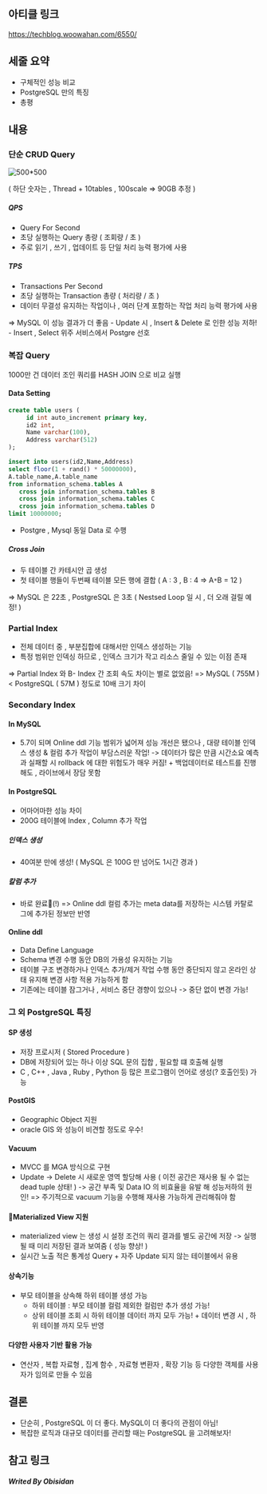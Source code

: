 ## 아티클 링크

https://techblog.woowahan.com/6550/
## 세줄 요약
- 구체적인 성능 비교
- PostgreSQL 만의 특징
- 총평

## 내용

### 단순 CRUD Query

![500*500](https://i.imgur.com/87ib70P.png)

( 하단 숫자는 , Thread + 10tables , 100scale => 90GB 추정 )
##### QPS
- Query For Second
- 초당 실행하는 Query 총량 (  조회량 / 초 )
- 주로 읽기 , 쓰기 , 업데이트 등 단일 처리 능력 평가에 사용
##### TPS
- Transactions Per Second
- 초당 실행하는 Transaction 총량 ( 처리량 / 초 )
- 데이터 무결성 유지하는 작업이나 , 여러 단계 포함하는 작업 처리 능력 평가에 사용

=> MySQL 이 성능 결과가 더 좋음
	- Update 시 ,  Insert & Delete 로 인한 성능 저하!
	- Insert , Select 위주 서비스에서 Postgre 선호

### 복잡 Query

1000만 건 데이터 조인 쿼리를 HASH JOIN 으로 비교 실행

#### Data Setting
```sql
create table users (
     id int auto_increment primary key,
     id2 int, 
     Name varchar(100),
     Address varchar(512)
);

insert into users(id2,Name,Address)
select floor(1 + rand() * 50000000),
A.table_name,A.table_name
from information_schema.tables A
   cross join information_schema.tables B
   cross join information_schema.tables C
   cross join information_schema.tables D
limit 10000000;
```
- Postgre , Mysql 동일 Data 로 수행
##### Cross Join
- 두 테이블 간 카테시안 곱 생성
- 첫 테이블 행들이 두번째 테이블 모든 행에 결합 ( A : 3 , B : 4 => A`*`B = 12 )

=> MySQL 은 22초 , PostgreSQL 은 3초 ( Nestsed Loop 일 시 , 더 오래 걸릴 예정! )

### Partial Index
- 전체 데이터 중 , 부분집합에 대해서만 인덱스 생성하는 기능
- 특정 범위만 인덱싱 하므로 , 인덱스 크기가 작고 리소스 줄일 수 있는 이점 존재

=> Partial Index 와 B- Index 간 조회 속도 차이는 별로 없었음!
=> MySQL ( 755M ) < PostgreSQL ( 57M ) 정도로 10배 크기 차이

### Secondary Index
#### In MySQL
- 5.7이 되며 Online ddl 기능 범위가 넓어져 성능 개선은 됐으나 , 대량 테이블 인덱스 생성 & 컬럼 추가 작업이 부담스러운 작업!
	-> 데이터가 많은 만큼 시간소요 예측 과 실패할 시 rollback 에 대한 위험도가 매우 커짐!
		+ 백업데이터로 테스트를 진행해도 , 라이브에서 장담 못함
#### In PostgreSQL
- 어마어마한 성능 차이
- 200G 테이블에 Index , Column 추가 작업
##### 인덱스 생성
- 40여분 만에 생성! ( MySQL 은 100G 만 넘어도 1시간 경과 )
##### 칼럼 추가
- 바로 완료(!)
=> Online ddl 컬럼 추가는 meta data를 저장하는 시스템 카탈로그에 추가된 정보만 반영
#### Online ddl
- Data Define Language
- Schema 변경 수행 동안 DB의 가용성 유지하는 기능
- 테이블 구조 변경하거나 인덱스 추가/제거 작업 수행 동안 중단되지 않고 온라인 상태 유지해 변경 사항 적용 가능하게 함
- 기존에는 테이블 잠그거나 , 서비스 중단 경향이 있으나 -> 중단 없이 변경 가능!

### 그 외 PostgreSQL 특징
#### SP 생성
- 저장 프로시저 ( Stored Procedure )
- DB에 저장되어 있는 하나 이상 SQL 문의 집합 , 필요할 떄 호출해 실행
- C , C++ , Java , Ruby , Python 등 많은 프로그램이 언어로 생성(? 호출인듯) 가능

#### PostGIS
- Geographic Object 지원
- oracle GIS 와 성능이 비견할 정도로 우수!
#### Vacuum
- MVCC 를 MGA 방식으로 구현
- Update -> Delete 시 새로운 영역 할당해 사용
( 이전 공간은 재사용 될 수 없는 dead tuple 상태! )
-> 공간 부족 및 Data IO 의 비효율을 유발 해 성능저하의 원인!
=> 주기적으로 vacuum 기능을 수행해 재사용 가능하게 관리해줘야 함
#### Materialized View 지원
- materialized view 는 생성 시 설정 조건의 쿼리 결과를 별도 공간에 저장
	-> 실행될 때 미리 저장된 결과 보여줌 ( 성능 향상! )
- 실시간 노출 적은 통계성 Query + 자주 Update 되지 않는 테이블에서 유용
#### 상속기능
- 부모 테이블을 상속해 하위 테이블 생성 가능
	- 하위 테이블 : 부모 테이블 컬럼 제외한 컬럼만 추가 생성 가능!
	- 상위 테이블 조회 시 하위 테이블 데이터 까지 모두 가능! + 데이터 변경 시 , 하위 테이블 까지 모두 반영
#### 다양한 사용자 기반 활용 가능
- 연산자 , 복합 자료형 , 집계 함수 , 자료형 변환자 , 확장 기능 등 다양한 객체를 사용자가 임의로 만들 수 있음



## 결론

- 단순히 , PostgreSQL 이 더 좋다. MySQL이 더 좋다의 관점이 아님!
- 복잡한 로직과 대규모 데이터를 관리할 때는 PostgreSQL 을 고려해보자!


## 참고 링크



##### Writed By Obisidan